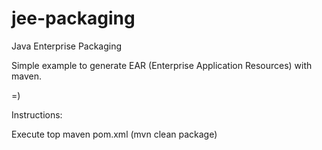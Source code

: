 jee-packaging
=============

Java Enterprise Packaging 

Simple example to generate EAR (Enterprise Application Resources) with maven.

=)

Instructions:

Execute top maven pom.xml (mvn clean package)